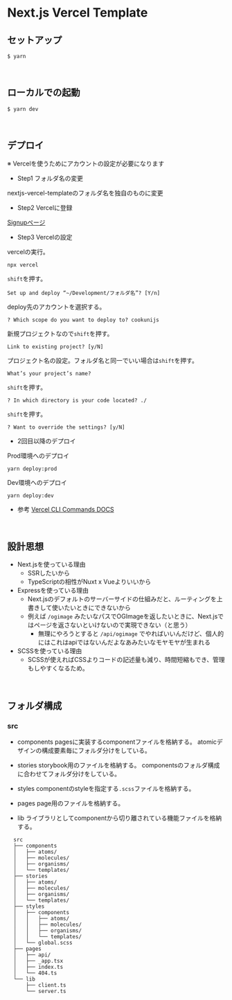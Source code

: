 # Next.js Vercel Template

## セットアップ
```
$ yarn
```

<br/>

## ローカルでの起動
```
$ yarn dev
```

<br/>

## デプロイ
※ Vercelを使うためにアカウントの設定が必要になります

- Step1 フォルダ名の変更

nextjs-vercel-templateのフォルダ名を独自のものに変更


- Step2 Vercelに登録

<a href="https://vercel.com/signup">Signupページ</a>


- Step3 Vercelの設定

vercelの実行。
```
npx vercel
```

`shift`を押す。
```
Set up and deploy “~/Development/フォルダ名”? [Y/n]
```

deploy先のアカウントを選択する。
```
? Which scope do you want to deploy to? cookunijs
```

新規プロジェクトなので`shift`を押す。
```
Link to existing project? [y/N]
```

プロジェクト名の設定。フォルダ名と同一でいい場合は`shift`を押す。
```
What’s your project’s name?
```

`shift`を押す。
```
? In which directory is your code located? ./
```

`shift`を押す。
```
? Want to override the settings? [y/N]
```


- 2回目以降のデプロイ

Prod環境へのデプロイ
```
yarn deploy:prod
```

Dev環境へのデプロイ
```
yarn deploy:dev
```


- 参考
<a href="https://vercel.com/docs/cli#commands">Vercel CLI Commands DOCS</a>

<br/>

## 設計思想
- Next.jsを使っている理由
  - SSRしたいから
  - TypeScriptの相性がNuxt x Vueよりいいから
- Expressを使っている理由
  - Next.jsのデフォルトのサーバーサイドの仕組みだと、ルーティングを上書きして使いたいときにできないから
  - 例えば `/ogimage` みたいなパスでOGImageを返したいときに、Next.jsではページを返さないといけないので実現できない（と思う）
    - 無理にやろうとすると `/api/ogimage` でやればいいんだけど、個人的にはこれはapiではないんだよなあみたいなモヤモヤが生まれる
- SCSSを使っている理由
  - SCSSが使えればCSSよりコードの記述量も減り、時間短縮もでき、管理もしやすくなるため。

<br/>

## フォルダ構成
### src
- components
pagesに実装するcomponentファイルを格納する。
atomicデザインの構成要素毎にフォルダ分けをしている。

- stories
storybook用のファイルを格納する。
componentsのフォルダ構成に合わせてフォルダ分けをしている。

- styles
componentのstyleを指定する`.scss`ファイルを格納する。

- pages
page用のファイルを格納する。

- lib
ライブラリとしてcomponentから切り離されている機能ファイルを格納する。

```
  src
  ├── components
  │   ├── atoms/
  │   ├── molecules/
  │   ├── organisms/
  │   └── templates/
  ├── stories
  │   ├── atoms/
  │   ├── molecules/
  │   ├── organisms/
  │   └── templates/
  ├── styles
  │   ├── components
  │   │   ├── atoms/
  │   │   ├── molecules/
  │   │   ├── organisms/
  │   │   └── templates/
  │   └── global.scss
  ├── pages
  │   ├── api/
  │   ├── _app.tsx
  │   ├── index.ts
  │   └── 404.ts
  └── lib
      ├── client.ts
      └── server.ts
```